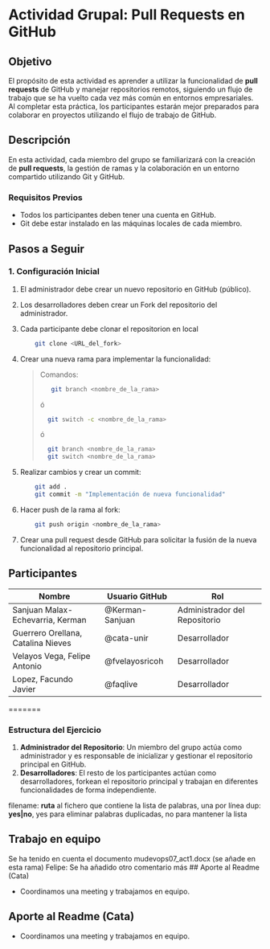 # Actividad Grupal: Pull Requests en GitHub

## Objetivo

El propósito de esta actividad es aprender a utilizar la funcionalidad de **pull requests** de GitHub y manejar repositorios remotos, siguiendo un flujo de trabajo que se ha vuelto cada vez más común en entornos empresariales. Al completar esta práctica, los participantes estarán mejor preparados para colaborar en proyectos utilizando el flujo de trabajo de GitHub.

## Descripción

En esta actividad, cada miembro del grupo se familiarizará con la creación de **pull requests**, la gestión de ramas y la colaboración en un entorno compartido utilizando Git y GitHub.



  ### Requisitos Previos

- Todos los participantes deben tener una cuenta en GitHub.
- Git debe estar instalado en las máquinas locales de cada miembro.

## Pasos a Seguir

### 1. Configuración Inicial

1. El administrador debe crear un nuevo repositorio en GitHub (público).
2. Los desarrolladores deben crear un Fork del repositorio del administrador.
3. Cada participante debe clonar el repositorion en local

    ```bash
        git clone <URL_del_fork>
    ```

4. Crear una nueva rama para implementar la funcionalidad:

    > Comandos:
    >
    >```bash
    >    git branch <nombre_de_la_rama>
    >```
    >
    >ó
    >
    >```bash
    >   git switch -c <nombre_de_la_rama>
    >```
    >
    >ó
    >
    >```bash
    >   git branch <nombre_de_la_rama>
    >   git switch <nombre_de_la_rama>  
    >```
    >

5. Realizar cambios y crear un commit:

    ```bash
        git add .
        git commit -m "Implementación de nueva funcionalidad"
    ```

6. Hacer push de la rama al fork:

    ```bash
        git push origin <nombre_de_la_rama>
    ```

7. Crear una pull request desde GitHub para solicitar la fusión de la nueva funcionalidad al repositorio principal.

## Participantes

| Nombre               | Usuario GitHub       | Rol                         |
|----------------------|----------------------|----------------------------|
| Sanjuan Malax-Echevarria, Kerman | @Kerman-Sanjuan            | Administrador del Repositorio |
| Guerrero Orellana, Catalina Nieves | @cata-unir            | Desarrollador                 |
| Velayos Vega, Felipe Antonio | @fvelayosricoh            | Desarrollador                 |
| Lopez, Facundo Javier | @faqlive            | Desarrollador                 |
=======

### Estructura del Ejercicio

1. **Administrador del Repositorio**: Un miembro del grupo actúa como administrador y es responsable de inicializar y gestionar el repositorio principal en GitHub.
2. **Desarrolladores**: El resto de los participantes actúan como desarrolladores, forkean el repositorio principal y trabajan en diferentes funcionalidades de forma independiente.

  filename: **ruta** al fichero que contiene la lista de palabras, una por línea
  dup: **yes|no**, yes para eliminar palabras duplicadas, no para mantener la lista

  ## Trabajo en equipo
Se ha tenido en cuenta el documento mudevops07_act1.docx (se añade en esta rama)
Felipe: Se ha añadido otro comentario más
                    ## Aporte al Readme (Cata)
* Coordinamos una meeting y trabajamos en equipo.

## Aporte al Readme (Cata)
* Coordinamos una meeting y trabajamos en equipo.